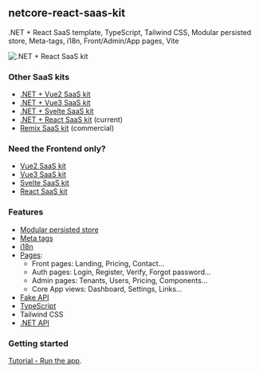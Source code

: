 ## netcore-react-saas-kit

.NET + React SaaS template, TypeScript, Tailwind CSS, Modular persisted store, Meta-tags, i18n, Front/Admin/App pages, Vite

![.NET + React SaaS kit](https://yahooder.sirv.com/saasfrontends/oss/dotnet-react.png)

### Other SaaS kits

- [.NET + Vue2 SaaS kit](https://github.com/AlexandroMtzG/vue2-saas-kit)
- [.NET + Vue3 SaaS kit](https://github.com/AlexandroMtzG/vue3-saas-kit)
- [.NET + Svelte SaaS kit](https://github.com/AlexandroMtzG/svelte-saas-kit)
- [.NET + React SaaS kit](https://github.com/AlexandroMtzG/react-saas-kit) (current)
- [Remix SaaS kit](https://alexandromg.gumroad.com/l/SaasFrontends-Remix) (commercial)

### Need the Frontend only?

- [Vue2 SaaS kit](https://github.com/AlexandroMtzG/vue2-saas-kit)
- [Vue3 SaaS kit](https://github.com/AlexandroMtzG/vue3-saas-kit)
- [Svelte SaaS kit](https://github.com/AlexandroMtzG/svelte-saas-kit)
- [React SaaS kit](https://github.com/AlexandroMtzG/react-saas-kit)

### Features

- [Modular persisted store](https://saasfrontends.com/docs/store)
- [Meta tags](https://saasfrontends.com/docs/meta-tags)
- [i18n](https://saasfrontends.com/docs/i18n)
- [Pages](https://saasfrontends.com/docs/pages):
  - Front pages: Landing, Pricing, Contact...
  - Auth pages: Login, Register, Verify, Forgot password...
  - Admin pages: Tenants, Users, Pricing, Components...
  - Core App views: Dashboard, Settings, Links...
- [Fake API](https://saasfrontends.com/docs/fake-api)
- [TypeScript](https://saasfrontends.com/docs/typescript)
- Tailwind CSS
- [.NET API](https://saasfrontends.com/docs/net-core)

### Getting started

[Tutorial - Run the app](https://saasfrontends.com/docs/tutorial-run-the-app).
